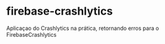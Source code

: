 # firebase-crashlytics
Aplicaçao do Crashlytics na prática, retornando erros para o FirebaseCrashlytics
